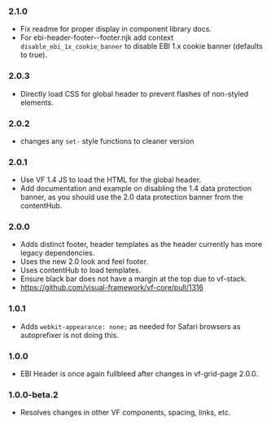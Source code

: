 ### 2.1.0

* Fix readme for proper display in component library docs.
* For ebi-header-footer--footer.njk add context `disable_ebi_1x_cookie_banner` to disable EBI 1.x cookie banner (defaults to true).

### 2.0.3

* Directly load CSS for global header to prevent flashes of non-styled elements.

### 2.0.2

* changes any `set-` style functions to cleaner version

### 2.0.1

* Use VF 1.4 JS to load the HTML for the global header.
* Add documentation and example on disabling the 1.4 data protection banner, as you should use the 2.0 data protection banner from the contentHub.

### 2.0.0

* Adds distinct footer, header templates as the header currently has more legacy dependencies.
* Uses the new 2.0 look and feel footer.
* Uses contentHub to load templates.
* Ensure black bar does not have a margin at the top due to vf-stack.
* https://github.com/visual-framework/vf-core/pull/1316

### 1.0.1

* Adds `webkit-appearance: none;` as needed for Safari browsers as autoprefixer is not doing this.

### 1.0.0

* EBI Header is once again fullbleed after changes in vf-grid-page 2.0.0.

### 1.0.0-beta.2

* Resolves changes in other VF components, spacing, links, etc.
